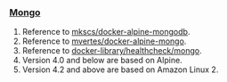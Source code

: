 ### [Mongo](https://github.com/zhuwenbing/dockerfiles/blob/master/mongo/Dockerfile)
1. Reference to [mkscs/docker-alpine-mongodb](https://github.com/mkscs/docker-alpine-mongodb).
1. Reference to [mvertes/docker-alpine-mongo](https://github.com/mvertes/docker-alpine-mongo).
1. Reference to [docker-library/healthcheck/mongo](https://github.com/docker-library/healthcheck/tree/master/mongo).
1. Version 4.0 and below are based on Alpine.
1. Version 4.2 and above are based on Amazon Linux 2.
